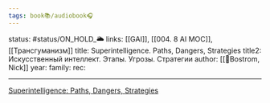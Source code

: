 ```yaml
---
tags: book📚/audiobook🎧
---
```

status: #status/ON_HOLD_🌥️
links: [[GAI]], [[004. 8 AI MOC]], [[Трансгуманизм]]
title: Superintelligence. Paths, Dangers, Strategies
title2: Искусственный интеллект. Этапы. Угрозы. Стратегии
author: [[👤Bostrom, Nick]]
year:
family:
rec:

---

[Superintelligence: Paths, Dangers, Strategies](https://www.goodreads.com/book/show/20527133-superintelligence?from_search=true&from_srp=true&qid=4Fbiu1LGlU&rank=1)
